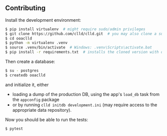 Contributing
------------

Install the development environment:

```sh
$ pip install virtualenv  # might require sudo/admin privileges
$ git clone https://github.com/clld/clld.git  # you may also clone a suitable fork
$ cd ooaclld
$ python -m virtualenv .venv
$ source .venv/bin/activate  # Windows: .venv\Scripts\activate.bat
$ pip install -r requirements.txt  # installs the cloned version with dev-tools in development mode
```

Then create a database:

```sh
$ su - postgres
$ createdb ooaclld
```

and initialize it, either
- loading a dump of the production DB, using the app's `load_db` task from the
`appconfig` package
- or by running `clld initdb development.ini` (may require access to the appropriate data repository).

Now you should be able to run the tests:

```sh
$ pytest
```
